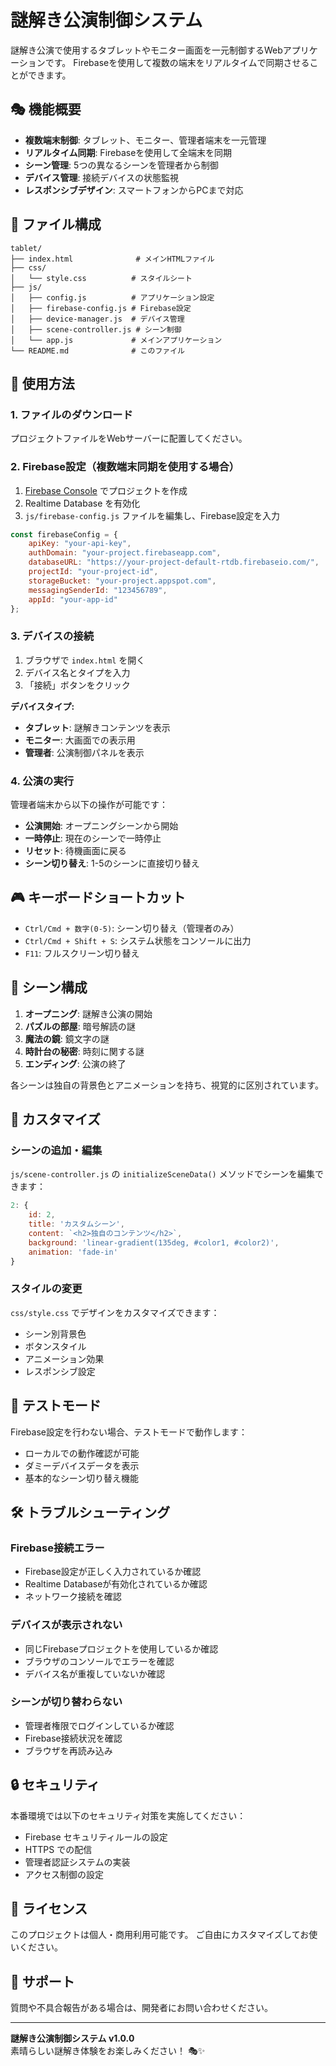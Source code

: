 # 謎解き公演制御システム

謎解き公演で使用するタブレットやモニター画面を一元制御するWebアプリケーションです。
Firebaseを使用して複数の端末をリアルタイムで同期させることができます。

## 🎭 機能概要

- **複数端末制御**: タブレット、モニター、管理者端末を一元管理
- **リアルタイム同期**: Firebaseを使用して全端末を同期
- **シーン管理**: 5つの異なるシーンを管理者から制御
- **デバイス管理**: 接続デバイスの状態監視
- **レスポンシブデザイン**: スマートフォンからPCまで対応

## 📁 ファイル構成

```
tablet/
├── index.html              # メインHTMLファイル
├── css/
│   └── style.css          # スタイルシート
├── js/
│   ├── config.js          # アプリケーション設定
│   ├── firebase-config.js # Firebase設定
│   ├── device-manager.js  # デバイス管理
│   ├── scene-controller.js # シーン制御
│   └── app.js             # メインアプリケーション
└── README.md              # このファイル
```

## 🚀 使用方法

### 1. ファイルのダウンロード

プロジェクトファイルをWebサーバーに配置してください。

### 2. Firebase設定（複数端末同期を使用する場合）

1. [Firebase Console](https://console.firebase.google.com/) でプロジェクトを作成
2. Realtime Database を有効化
3. `js/firebase-config.js` ファイルを編集し、Firebase設定を入力

```javascript
const firebaseConfig = {
    apiKey: "your-api-key",
    authDomain: "your-project.firebaseapp.com",
    databaseURL: "https://your-project-default-rtdb.firebaseio.com/",
    projectId: "your-project-id",
    storageBucket: "your-project.appspot.com",
    messagingSenderId: "123456789",
    appId: "your-app-id"
};
```

### 3. デバイスの接続

1. ブラウザで `index.html` を開く
2. デバイス名とタイプを入力
3. 「接続」ボタンをクリック

**デバイスタイプ:**
- **タブレット**: 謎解きコンテンツを表示
- **モニター**: 大画面での表示用
- **管理者**: 公演制御パネルを表示

### 4. 公演の実行

管理者端末から以下の操作が可能です：

- **公演開始**: オープニングシーンから開始
- **一時停止**: 現在のシーンで一時停止
- **リセット**: 待機画面に戻る
- **シーン切り替え**: 1-5のシーンに直接切り替え

## 🎮 キーボードショートカット

- `Ctrl/Cmd + 数字(0-5)`: シーン切り替え（管理者のみ）
- `Ctrl/Cmd + Shift + S`: システム状態をコンソールに出力
- `F11`: フルスクリーン切り替え

## 🎨 シーン構成

1. **オープニング**: 謎解き公演の開始
2. **パズルの部屋**: 暗号解読の謎
3. **魔法の鏡**: 鏡文字の謎
4. **時計台の秘密**: 時刻に関する謎
5. **エンディング**: 公演の終了

各シーンは独自の背景色とアニメーションを持ち、視覚的に区別されています。

## 🔧 カスタマイズ

### シーンの追加・編集

`js/scene-controller.js` の `initializeSceneData()` メソッドでシーンを編集できます：

```javascript
2: {
    id: 2,
    title: 'カスタムシーン',
    content: `<h2>独自のコンテンツ</h2>`,
    background: 'linear-gradient(135deg, #color1, #color2)',
    animation: 'fade-in'
}
```

### スタイルの変更

`css/style.css` でデザインをカスタマイズできます：

- シーン別背景色
- ボタンスタイル
- アニメーション効果
- レスポンシブ設定

## 📱 テストモード

Firebase設定を行わない場合、テストモードで動作します：

- ローカルでの動作確認が可能
- ダミーデバイスデータを表示
- 基本的なシーン切り替え機能

## 🛠️ トラブルシューティング

### Firebase接続エラー

- Firebase設定が正しく入力されているか確認
- Realtime Databaseが有効化されているか確認
- ネットワーク接続を確認

### デバイスが表示されない

- 同じFirebaseプロジェクトを使用しているか確認
- ブラウザのコンソールでエラーを確認
- デバイス名が重複していないか確認

### シーンが切り替わらない

- 管理者権限でログインしているか確認
- Firebase接続状況を確認
- ブラウザを再読み込み

## 🔒 セキュリティ

本番環境では以下のセキュリティ対策を実施してください：

- Firebase セキュリティルールの設定
- HTTPS での配信
- 管理者認証システムの実装
- アクセス制御の設定

## 📄 ライセンス

このプロジェクトは個人・商用利用可能です。
ご自由にカスタマイズしてお使いください。

## 🤝 サポート

質問や不具合報告がある場合は、開発者にお問い合わせください。

---

**謎解き公演制御システム v1.0.0**  
素晴らしい謎解き体験をお楽しみください！ 🎭✨ 